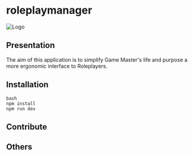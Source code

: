 # roleplaymanager
![Logo](https://github.com/CodeOfCinders/roleplaymanager/blob/gh-pages/images/logo_rpm.png)

## Presentation
The aim of this application is to simplify Game Master's life and purpose a more ergonomic interface to Roleplayers.

## Installation

``` 
bash
npm install
npm run dev 
```

## Contribute

## Others
